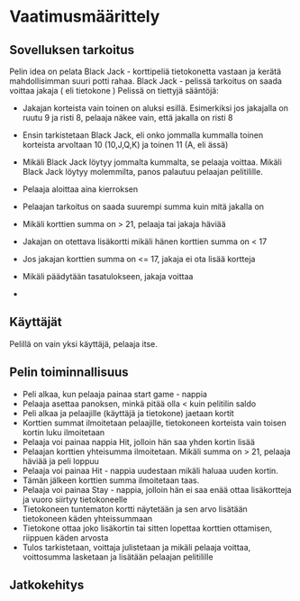 # Vaatimusmäärittely

## Sovelluksen tarkoitus

Pelin idea on pelata Black Jack - korttipeliä tietokonetta vastaan ja kerätä mahdollisimman suuri potti rahaa.
Black Jack - pelissä tarkoitus on saada voittaa jakaja ( eli tietokone )
Pelissä on tiettyjä sääntöjä:
 - Jakajan korteista vain toinen on aluksi esillä. Esimerkiksi jos jakajalla on ruutu 9 ja risti 8, pelaaja näkee vain, että jakalla on risti 8
 - Ensin tarkistetaan Black Jack, eli onko jommalla kummalla toinen korteista arvoltaan 10 (10,J,Q,K) ja toinen 11 (A, eli ässä)
 - Mikäli Black Jack löytyy jommalta kummalta, se pelaaja voittaa. Mikäli Black Jack löytyy molemmilta, panos palautuu pelaajan pelitilille.
 - Pelaaja aloittaa aina kierroksen
 - Pelaajan tarkoitus on saada suurempi summa kuin mitä jakalla on
 - Mikäli korttien summa on > 21, pelaaja tai jakaja häviää
 - Jakajan on otettava lisäkortti mikäli hänen korttien summa on < 17
 - Jos jakajan korttien summa on <= 17, jakaja ei ota lisää kortteja
 - Mikäli päädytään tasatulokseen, jakaja voittaa

 - 
## Käyttäjät

Pelillä on vain yksi käyttäjä, pelaaja itse.


## Pelin toiminnallisuus
- Peli alkaa, kun pelaaja painaa start game - nappia
- Pelaaja asettaa panoksen, minkä pitää olla < kuin pelitilin saldo
- Peli alkaa ja pelaajille (käyttäjä ja tietokone) jaetaan kortit
- Korttien summat ilmoitetaan pelaajille, tietokoneen korteista vain toisen kortin luku ilmoitetaan
- Pelaaja voi painaa nappia Hit, jolloin hän saa yhden kortin lisää
- Pelaajan korttien yhteisumma ilmoitetaan. Mikäli summa on > 21, pelaaja häviää ja peli loppuu
- Pelaaja voi painaa Hit - nappia uudestaan mikäli haluaa uuden kortin.
- Tämän jälkeen korttien summa ilmoitetaan taas. 
- Pelaaja voi painaa Stay - nappia, jolloin hän ei saa enää ottaa lisäkortteja ja vuoro siirtyy tietokoneelle
- Tietokoneen tuntematon kortti näytetään ja sen arvo lisätään tietokoneen käden yhteissummaan
- Tietokone ottaa joko lisäkortin tai sitten lopettaa korttien ottamisen, riippuen käden arvosta
- Tulos tarkistetaan, voittaja julistetaan ja mikäli pelaaja voittaa, voittosumma lasketaan ja lisätään pelaajan pelitilille


## Jatkokehitys


